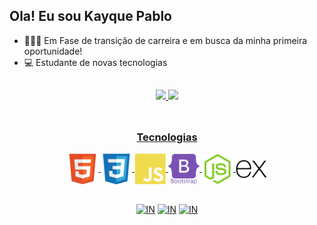 ## Ola! Eu sou Kayque Pablo

- 👨🏻‍💻 Em Fase de transição de carreira e em busca da minha primeira oportunidade!
- 💻 Estudante de novas tecnologias


##

<div align = "center">
 <a href="https://github.com/kayquepablo">
 <img height="160em" src="https://github-readme-stats.vercel.app/api?username=kayquepablo&show_icons=true&theme=dark&include_all_commits=true&count_private=true"/>
 <img height="160em" src="https://github-readme-stats.vercel.app/api/top-langs/?username=kayquepablo&layout=compact&langs_count=7&theme=dark"/>
</div> <br>
  
  ##
  
<div align = "center">
 <h3>Tecnologias</h3>
  <img align="center" alt="HTML" width="50" src="https://raw.githubusercontent.com/devicons/devicon/master/icons/html5/html5-original.svg">
  <img align="center" alt="CSS" width="50" src="https://raw.githubusercontent.com/devicons/devicon/master/icons/css3/css3-original.svg"> 
  <img align="center" alt="Js" width="50" src="https://raw.githubusercontent.com/devicons/devicon/master/icons/javascript/javascript-plain.svg">
  <img align="center" alt="Bootstrap" width="50" src="https://raw.githubusercontent.com/devicons/devicon/master/icons/bootstrap/bootstrap-plain-wordmark.svg">
  <img align="center" alt="NodeJS" width="50" src="https://raw.githubusercontent.com/devicons/devicon/master/icons/nodejs/nodejs-original.svg">
  <img align="center" alt=Express" Width="50" src="https://raw.githubusercontent.com/devicons/devicon/master/icons/express/express-original.svg">
 
</div>
  
##

<div align = "center">
 <a href="https://www.instagram.com/kayquepablo_gtr" target="_blank"><img align="center" alt="IN" width="120" height="30" src="https://img.shields.io/badge/-Instagram-%23E4405F?style=for-the-badge&logo=instagram&logoColor=white" target="_blank"></a>
 <a href = "mailto:kayquepablotzero@icloud.com"><img align="center" alt="IN" width="120" height="30" src="https://img.shields.io/badge/-Icloud-%23333?style=for-the-badge&logo=icloud&logoColor=white" target="_blank"></a>
  <a href="https://www.linkedin.com/in/kayque-pablo-141a7021a" target="_blank"><img align="center" alt="IN" width="120" height="30" src="https://img.shields.io/badge/-LinkedIn-%230077B5?style=for-the-badge&logo=linkedin&logoColor=white" target="_blank"></a> 
</div>



<!--
**KayquePablo/kayquepablo** is a ✨ _special_ ✨ repository because its `README.md` (this file) appears on your GitHub profile.

Here are some ideas to get you started:

- 🔭 I’m currently working on ...
- 🌱 I’m currently learning ...
- 👯 I’m looking to collaborate on ...
- 🤔 I’m looking for help with ...
- 💬 Ask me about ...
- 📫 How to reach me: ...
- 😄 Pronouns: ...
- ⚡ Fun fact: ...
-->
